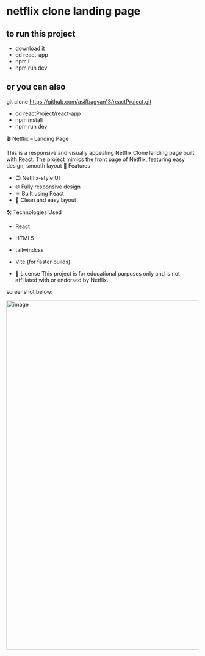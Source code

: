 # netflix clone landing page 

## to run this project
- download it
- cd react-app
- npm i
- npm run dev
## or you can also
git clone https://github.com/asifbagvan13/reactProject.git
- cd reactProject/react-app
- npm install
- npm run dev

🎬 Netflix – Landing Page

This is a responsive and visually appealing Netflix Clone landing page built with React. The project mimics the front page of Netflix, featuring easy design, smooth layout
🚀 Features
- 📺 Netflix-style UI
- 🌐 Fully responsive design
- ⚛️ Built using React
- 🎨 Clean and easy layout

🛠️ Technologies Used
- React
- HTML5
- tailwindcss
- Vite (for faster builds).


- 📜 License
This project is for educational purposes only and is not affiliated with or endorsed by Netflix.

screenshot below:

<img width="1919" height="917" alt="image" src="https://github.com/user-attachments/assets/8ad315c8-2ea3-480b-83b4-b7265b231cc7" />
